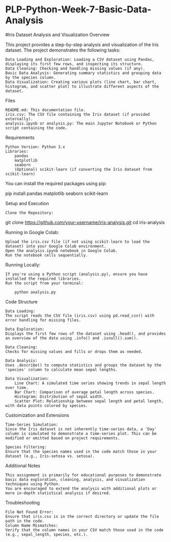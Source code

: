 # PLP-Python-Week-7-Basic-Data-Analysis

#Iris Dataset Analysis and Visualization
Overview

This project provides a step-by-step analysis and visualization of the Iris dataset. The project demonstrates the following tasks:

    Data Loading and Exploration: Loading a CSV dataset using Pandas, displaying its first few rows, and inspecting its structure.
    Data Cleaning: Checking and handling missing values (if any).
    Basic Data Analysis: Generating summary statistics and grouping data by the species column.
    Data Visualization: Creating various plots (line chart, bar chart, histogram, and scatter plot) to illustrate different aspects of the dataset.

Files

    README.md: This documentation file.
    iris.csv: The CSV file containing the Iris dataset (if provided externally).
    analysis.ipynb or analysis.py: The main Jupyter Notebook or Python script containing the code.

Requirements

    Python Version: Python 3.x
    Libraries:
        pandas
        matplotlib
        seaborn
        (Optional) scikit-learn (if converting the Iris dataset from scikit-learn)

You can install the required packages using pip:

pip install pandas matplotlib seaborn scikit-learn

Setup and Execution

    Clone the Repository:

git clone https://github.com/your-username/iris-analysis.git
cd iris-analysis

Running in Google Colab:

    Upload the iris.csv file (if not using scikit-learn to load the dataset) into your Google Colab environment.
    Open the analysis.ipynb notebook in Google Colab.
    Run the notebook cells sequentially.

Running Locally:

    If you're using a Python script (analysis.py), ensure you have installed the required libraries.
    Run the script from your terminal:

        python analysis.py

Code Structure

    Data Loading:
    The script reads the CSV file (iris.csv) using pd.read_csv() with error handling for missing files.

    Data Exploration:
    Displays the first few rows of the dataset using .head(), and provides an overview of the data using .info() and .isnull().sum().

    Data Cleaning:
    Checks for missing values and fills or drops them as needed.

    Data Analysis:
    Uses .describe() to compute statistics and groups the dataset by the 'species' column to calculate mean sepal lengths.

    Data Visualization:
        Line Chart: A simulated time series showing trends in sepal length over time.
        Bar Chart: Comparison of average petal length across species.
        Histogram: Distribution of sepal width.
        Scatter Plot: Relationship between sepal length and petal length, with data points colored by species.

Customization and Extensions

    Time-Series Simulation:
    Since the Iris dataset is not inherently time-series data, a 'Day' column is simulated to demonstrate a time-series plot. This can be modified or omitted based on project requirements.

    Species Filtering:
    Ensure that the species names used in the code match those in your dataset (e.g., Iris-setosa vs. setosa).

Additional Notes

    This assignment is primarily for educational purposes to demonstrate basic data exploration, cleaning, analysis, and visualization techniques using Python.
    You are encouraged to extend the analysis with additional plots or more in-depth statistical analysis if desired.

Troubleshooting

    File Not Found Error:
    Ensure that iris.csv is in the correct directory or update the file path in the code.
    Column Name Mismatches:
    Verify that the column names in your CSV match those used in the code (e.g., sepal_length, species, etc.).
